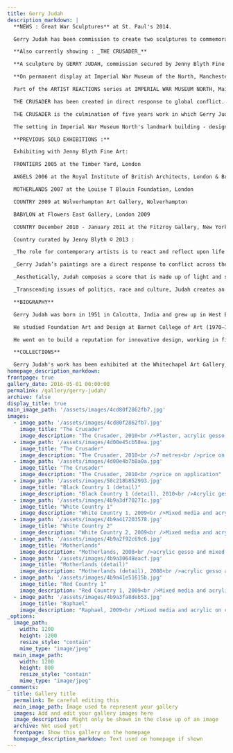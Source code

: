 ```yaml
---
title: Gerry Judah
description_markdown: |
  **NEWS : Great War Sculptures** at St. Paul's 2014.

  Gerry Judah has been commission to create two sculptures to commemorate the centenary of World War 1 currently on display at St. Paul's Cathedral.

  **Also currently showing : _THE CRUSADER_**

  **A sculpture by GERRY JUDAH, commission secured by Jenny Blyth Fine Art.**

  **On permanent display at Imperial War Museum of the North, Manchester since 6 NOVEMBER 2010**

  Part of the ARTIST REACTIONS series at IMPERIAL WAR MUSEUM NORTH, Main Exhibition Space from 6 November 2010 – Free Entrance [<font color="#0000ff">www.iwm.org.uk/north</font>](http://www.iwm.org.uk/north "blocked::http://www.iwm.org.uk/north")

  THE CRUSADER has been created in direct response to global conflict. It reflects on modern day wars, whilst recalling the history of world conflict such as the faith based Crusades. A powerful and thought-provoking piece, this iconic sculpture comprises a 7 metre three-dimensional crucifix covered with a lattice of war torn buildings lacquered in snow white redolent of the memorial crosses at Flanders Fields. There are a multiplicity of art history references recalling to mind early paintings which celebrated the martyrdom of Saint Sebastian and the ever present Crown of Thorns, to American minimalist giants such as Robert Ryman and Jasper Johns.

  THE CRUSADER is the culmination of five years work in which Gerry Judah has created a series of three-dimensional paintings of urban decimation focusing particularly on the Middle East and Afghanistan, whilst also responding to environmental damage resulting from natural disasters such as the Tsunami in the Asian Basin, New Orleans in flood ensuing from Hurricane Katrina, and the devastation resulting from the recent earthquake in Haiti. Judah’s work explores construction and deconstruction, decline and regeneration.

  The setting in Imperial War Museum North's landmark building - designed by internationally celebrated architect Daniel Libeskind to represent a globe shattered by conflict - is fitting, given THE CRUSADER'S conceptual references and Judah’s exploration of ‘presence of absence’.

  **PREVIOUS SOLO EXHIBITIONS :**

  Exhibiting with Jenny Blyth Fine Art:

  FRONTIERS 2005 at the Timber Yard, London

  ANGELS 2006 at the Royal Institute of British Architects, London & British High Commission, India 2007.

  MOTHERLANDS 2007 at the Louise T Blouin Foundation, London

  COUNTRY 2009 at Wolverhampton Art Gallery, Wolverhampton

  BABYLON at Flowers East Gallery, London 2009

  COUNTRY December 2010 - January 2011 at the Fitzroy Gallery, New York.

  Country curated by Jenny Blyth © 2013 :

  _The role for contemporary artists is to react and reflect upon life and the world around us. They may choose to celebrate form and beauty in figuration or abstraction, or perhaps to reflect on the social mores and politics of society. They may share with us a visual diary or preoccupation, coloured by their personal sensibility, or they may choose to express a sense of collective mind. Simultaneously they are creating a distinct artwork that has a unique voice and spirit, which will invite us to share their thoughts or narrative, whilst also exploring our own._

  _Gerry Judah’s paintings are a direct response to conflict across the globe, and the impact of that violence, whether it is the consequence of war or natural disaster. At the same time, he is fascinated by changing urban landscape, and his paintings explore the dynamic of construction and destruction. It is hard to look at his work without reflecting on conflict in the Middle East whether that be Afghanistan, Iraq, or recent months in Gaza. There are also echoes of the devastation ensuing from climate change wrought by hurricanes, tsunamis, flooding and bushfires that remind us of New Orleans underwater, or the aftermath of the Tsunami in the Asian Basin. Although on first inspection, Judah’s epic landscapes articulate global concerns for peace, he acknowledges the dangers of man’s impact on a finely balanced global ecology, and the decimation that unravels as we exploit the planet with an ever growing appetite._

  _Aesthetically, Judah composes a score that is made up of light and shadow. The fragility and delicacy of his work is at odds with the force and consequence of the concepts that drive him. Despite the darkness of his subject matter, he creates an explosion of light permeated with an ethereal quality reflecting the cadences and vortices of shattered architecture that we witness in daily media reports. His apocalyptic settlements constructed from scores of buildings, complete with internal structures, communications and water towers are fixed onto canvas, and then systematically destroyed. The ensuing rubble and detritus are scattered and fused onto a background of empty white canvas with layers of acrylic gesso to create silent ‘white on white’ abstract paintings._

  _Transcending issues of politics, race and culture, Judah creates an abstracted and disturbing aesthetic that is both mellifluous and pertinent, where the ‘presence of absence’ and loss is palpable, and we are confronted with the reality and urgency to seek solutions._

  **BIOGRAPHY**

  Gerry Judah was born in 1951 in Calcutta, India and grew up in West Bengal before his family moved to London when he was ten years old.

  He studied Foundation Art and Design at Barnet College of Art (1970–1972) before obtaining a First-Class Honours degree in Fine Art at Goldsmiths College, University of London (1972–1975) and studying sculpture as a postgraduate at the Slade School of Fine Art, University College London (1975–1977).

  He went on to build a reputation for innovative design, working in film, television, theatre, museums and public spaces, creating settings for productions at the Royal Opera House, English National Opera, Royal Festival Ballet, London Contemporary Dance, Royal Ballet, Royal Shakespeare Company, Royal National Theatre, BBC, British Museum, Natural History Museum, Imperial War Museum, Paul McCartney, Michael Jackson, and Led Zeppelin. He has also designed spectacular sculptures for the annual Goodwood Festival of Speed and bridges in London and Cambridge.

  **COLLECTIONS**

  Gerry Judah's work has been exhibited at the Whitechapel Art Gallery, Camden Arts Centre and Yorkshire Sculpture Park and has entered many international public and private collections including the Charles Saatchi Collection London, Anita and Poju Zabludowicz Collection London, Imperial War Museum London, Essy & Fatima Maleki Collection London, David Roberts Collection London, Chris Drake Collection Sussex, Centre for Arts Israel, Irena Hochman Collection New York, Bobby Kapoor Collection India, Museum of Old and New Art Australia and The Earl of March Goodwood.
homepage_description_markdown: 
frontpage: true
gallery_date: 2016-05-01 00:00:00
permalink: /gallery/gerry-judah/
archive: false
display_title: true
main_image_path: '/assets/images/4cd80f2862fb7.jpg'
images:
  - image_path: '/assets/images/4cd80f2862fb7.jpg'
    image_title: "The Crusader"
    image_description: "The Crusader, 2010<br />Plaster, acrylic gesso, foamboard, nylon and steel fibres on steel girders<br />7 metres<br />Price on application"
  - image_path: '/assets/images/4d00e45cb58ea.jpg'
    image_title: "The Crusader"
    image_description: "The Crusader, 2010<br />7 metres<br />price on application"
  - image_path: '/assets/images/4d00e4b7b8a0a.jpg'
    image_title: "The Crusader"
    image_description: "The Crusader, 2010<br />price on application"
  - image_path: '/assets/images/50c218b852993.jpg'
    image_title: "Black Country 1 (detail)"
    image_description: "Black Country 1 (detail), 2010<br />Acrylic gesso and mixed media on canvas<br />190 x 380 cm"
  - image_path: '/assets/images/4b9a3df70271c.jpg'
    image_title: "White Country 1"
    image_description: "White Country 1, 2009<br />Mixed media and acrylic on canvas<br />190 x 380 x 110 cm"
  - image_path: '/assets/images/4b9a417203578.jpg'
    image_title: "White Country 2"
    image_description: "White Country 2, 2009<br />Mixed media and acrylic on canvas<br />200 x 260 x 100 cm"
  - image_path: '/assets/images/4b9a2f92c69c6.jpg'
    image_title: "Motherlands"
    image_description: "Motherlands, 2008<br />acrylic gesso and mixed media on canvas"
  - image_path: '/assets/images/4b9a30648eacf.jpg'
    image_title: "Motherlands (detail)"
    image_description: "Motherlands (detail), 2008<br />acrylic gesso and mixed media on canvas"
  - image_path: '/assets/images/4b9a41e51615b.jpg'
    image_title: "Red Country 1"
    image_description: "Red Country 1, 2009<br />Mixed media and acrylic on canvas<br />249 x 249 x 118 cm"
  - image_path: '/assets/images/4b9a3fa8deb53.jpg'
    image_title: "Raphael"
    image_description: "Raphael, 2009<br />Mixed media and acrylic on canvas<br />200 x 325 x 60 cm"
_options:
  image_path:
    width: 1200
    height: 1200
    resize_style: "contain"
    mime_type: "image/jpeg"
  main_image_path:
    width: 1200
    height: 800
    resize_style: "contain"
    mime_type: "image/jpeg"
_comments:
  title: Gallery title
  permalink: Be careful editing this
  main_image_path: Image used to represent your gallery
  images: Add and edit your gallery images here
  image_description: Might only be shown in the close up of an image
  archive: Not used yet!
  frontpage: Show this gallery on the homepage
  homepage_description_markdown: Text used on homepage if shown
---
```

